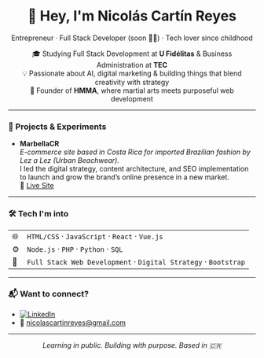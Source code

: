 <h1 align="center">👋 Hey, I'm Nicolás Cartín Reyes</h1>

<p align="center">
  Entrepreneur · Full Stack Developer (soon 🧑‍💻) · Tech lover since childhood  
</p>

<p align="center">
  🎓 Studying Full Stack Development at <strong>U Fidélitas</strong> & Business Administration at <strong>TEC</strong>  
  <br/>
  💡 Passionate about AI, digital marketing & building things that blend creativity with strategy  
  <br/>
  🥋 Founder of <strong>HMMA</strong>, where martial arts meets purposeful web development  
</p>

---

### 🚀 Projects & Experiments

- **MarbellaCR**  
  _E-commerce site based in Costa Rica for imported Brazilian fashion by Lez a Lez (Urban Beachwear)._  
  I led the digital strategy, content architecture, and SEO implementation to launch and grow the brand’s online presence in a new market.  
  🔗 [Live Site](https://www.marbella.cr/)

---

### 🛠 Tech I'm into

<table>
  <tr>
    <td>🌐</td>
    <td><code>HTML/CSS</code> · <code>JavaScript</code> · <code>React</code> · <code>Vue.js</code></td>
  </tr>
  <tr>
    <td>⚙️</td>
    <td><code>Node.js</code> · <code>PHP</code> · <code>Python</code> · <code>SQL</code></td>
  </tr>
  <tr>
    <td>🎯</td>
    <td><code>Full Stack Web Development</code> · <code>Digital Strategy</code> · <code>Bootstrap</code></td>
  </tr>
</table>

---

### 📬 Want to connect?

- [![LinkedIn](https://img.shields.io/badge/LinkedIn-blue?logo=linkedin)](https://www.linkedin.com/in/n%C3%ADcolas-cart%C3%ADn-reyes-6382852a/)
- 📧 nicolascartinreyes@gmail.com

---

<p align="center">
  <em>Learning in public. Building with purpose. Based in 🇨🇷</em>
</p>
